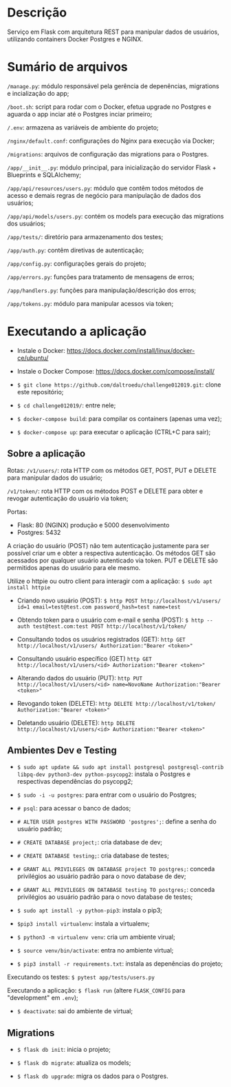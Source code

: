 # Descrição

Serviço em Flask com arquitetura REST para manipular dados de usuários, utilizando containers Docker Postgres e NGINX.


# Sumário de arquivos

```/manage.py```: módulo responsável pela gerência de depenências, migrations e incialização do app;

```/boot.sh```: script para rodar com o Docker, efetua upgrade no Postgres e aguarda o app inciar até o Postgres inciar primeiro;

```/.env```: armazena as variáveis de ambiente do projeto;

```/nginx/default.conf```: configurações do Nginx para execução via Docker;

```/migrations```: arquivos de configuração das migrations para o Postgres.

```/app/__init__.py```: módulo principal, para inicialização do servidor Flask + Blueprints e SQLAlchemy;

```/app/api/resources/users.py```: módulo que contêm todos métodos de acesso e demais regras de negócio para manipulação de dados dos usuários;

```/app/api/models/users.py```: contém os models para execução das migrations dos usuários;

```/app/tests/```: diretório para armazenamento dos testes;

```/app/auth.py```: contêm diretivas de autenticação;

```/app/config.py```: configurações gerais do projeto;

```/app/errors.py```: funções para tratamento de mensagens de erros;

```/app/handlers.py```: funções para manipulação/descrição dos erros;

```/app/tokens.py```: módulo para manipular acessos via token;


# Executando a aplicação

* Instale o Docker: https://docs.docker.com/install/linux/docker-ce/ubuntu/

* Instale o Docker Compose: https://docs.docker.com/compose/install/

* ```$ git clone https://github.com/daltroedu/challenge012019.git```: clone este repositório;

* ```$ cd challenge012019/```: entre nele;

* ```$ docker-compose build```: para compilar os containers (apenas uma vez);

* ```$ docker-compose up```: para executar o aplicação (CTRL+C para sair);

## Sobre a aplicação

Rotas:
```/v1/users/```: rota HTTP com os métodos GET, POST, PUT e DELETE para manipular dados do usuário;

```/v1/token/```: rota HTTP com os métodos POST e DELETE para obter e revogar autenticação do usuário via token;

Portas:
* Flask: 80 (NGINX) produção e 5000 desenvolvimento
* Postgres: 5432

A criação do usuário (POST) não tem autenticação justamente para ser possível criar um e obter a respectiva autenticação. Os métodos GET são acessados por qualquer usuário autenticado via token. PUT e DELETE são permitidos apenas do usuário para ele mesmo.

Utilize o httpie ou outro client para interagir com a aplicação: ```$ sudo apt install httpie```

* Criando novo usuário (POST):
```$ http POST http://localhost/v1/users/ id=1 email=test@test.com password_hash=test name=test```

* Obtendo token para o usuário com e-mail e senha (POST):
```$ http --auth test@test.com:test POST http://localhost/v1/token/```

* Consultando todos os usuários registrados (GET):
```http GET http://localhost/v1/users/ Authorization:"Bearer <token>"```

* Consultando usuário específico (GET)
```http GET http://localhost/v1/users/<id> Authorization:"Bearer <token>"```

* Alterando dados do usuário (PUT):
```http PUT http://localhost/v1/users/<id> name=NovoName Authorization:"Bearer <token>"```

* Revogando token (DELETE):
```http DELETE http://localhost/v1/token/ Authorization:"Bearer <token>"```

* Deletando usuário (DELETE):
```http DELETE http://localhost/v1/users/<id> Authorization:"Bearer <token>"```


## Ambientes Dev e Testing

* ```$ sudo apt update && sudo apt install postgresql postgresql-contrib libpq-dev python3-dev python-psycopg2```: instala o Postgres e respectivas dependências do psycopg2;

* ```$ sudo -i -u postgres```: para entrar com o usuário do Postgres;

* ```# psql```: para acessar o banco de dados;

* ```# ALTER USER postgres WITH PASSWORD 'postgres';```: define a senha do usuário padrão;

* ```# CREATE DATABASE project;```: cria database de dev;

* ```# CREATE DATABASE testing;```: cria database de testes;

* ```# GRANT ALL PRIVILEGES ON DATABASE project TO postgres;```: conceda privilégios ao usuário padrão para o novo database de dev;

* ```# GRANT ALL PRIVILEGES ON DATABASE testing TO postgres;```: conceda privilégios ao usuário padrão para o novo database de testes;

* ```$ sudo apt install -y python-pip3```: instala o pip3;

* ```$pip3 install virtualenv```: instala a virtualenv;

* ```$ python3 -m virtualenv venv```: cria um ambiente virual;

* ```$ source venv/bin/activate```: entra no ambiente virtual;

* ```$ pip3 install -r requirements.txt```: instala as depenências do projeto;

Executando os testes: ```$ pytest app/tests/users.py```

Executando a aplicação: ```$ flask run``` (altere ```FLASK_CONFIG``` para "development" em ```.env```);

* ```$ deactivate```: sai do ambiente de virtual;


## Migrations

* ```$ flask db init```: inicia o projeto;

* ```$ flask db migrate```: atualiza os models;

* ```$ flask db upgrade```: migra os dados para o Postgres.